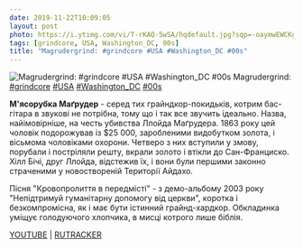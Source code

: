```yaml
---
date: 2019-11-22T10:09:05
layout: post
photo: https://i.ytimg.com/vi/T-rKAQ-5wSA/hqdefault.jpg?sqp=-oaymwEWCKgBEF5IWvKriqkDCQgBFQAAiEIYAQ==&amp;rs=AOn4CLDWF7RPtacAlyVxHkBC_I5VqenLYg&amp;days_since_epoch=18583
tags: [grindcore, USA, Washington_DC, 00s]
title: "Magrudergrind: #grindcore #USA #Washington_DC #00s"
---
```

![Magrudergrind: #grindcore #USA #Washington_DC #00s](https://i.ytimg.com/vi/T-rKAQ-5wSA/hqdefault.jpg?sqp=-oaymwEWCKgBEF5IWvKriqkDCQgBFQAAiEIYAQ==&amp;rs=AOn4CLDWF7RPtacAlyVxHkBC_I5VqenLYg&amp;days_since_epoch=18583)
Magrudergrind: [#grindcore](/tags/#grindcore) [#USA](/tags/#USA) [#Washington_DC](/tags/#Washington_DC) [#00s](/tags/#00s)

**М&#39;ясорубка Маґрудер** - серед тих грайндкор-покидьків, котрим бас-гітара в звукові не потрібна, тому що і так все звучить ідеально. Назва, найімовірніше, на честь убивства Ллойда Маґрудера. 1863 року цей чоловік подорожував із $25 000, заробленими видобутком золота, і вісьмома чоловіками охорони. Четверо з них вступили у змову, порубали і постріляли решту, вкрали золото і втікли до Сан-Франциско. Хілл Бічі, друг Ллойда, відстежив їх, і вони були першими законно страченими у новоствореній Території Айдахо.

Пісня &quot;Кровопролиття в передмісті&quot; - з демо-альбому 2003 року &quot;Непідтримуй гуманітарну допомогу від церкви&quot;, коротка і безкомпромісна, як і має бути істинний грайнд-хардкор. Обкладинка уміщує голодуючого хлопчика, в мисці котрого лише біблія.

[YOUTUBE](https://www.youtube.com/playlist?list=PL2449B0E2ECA4AE54) \| [RUTRACKER](https://rutracker.org/forum/viewtopic.php?t=4037917)